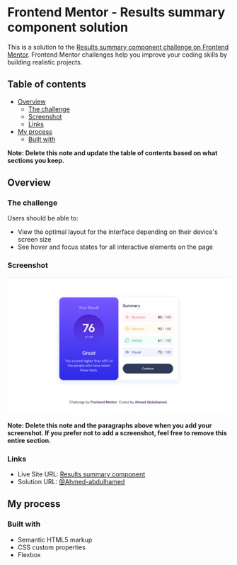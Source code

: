 # Frontend Mentor - Results summary component solution

This is a solution to the [Results summary component challenge on Frontend Mentor](https://www.frontendmentor.io/challenges/results-summary-component-CE_K6s0maV). Frontend Mentor challenges help you improve your coding skills by building realistic projects. 

## Table of contents

- [Overview](#overview)
  - [The challenge](#the-challenge)
  - [Screenshot](#screenshot)
  - [Links](#links)
- [My process](#my-process)
  - [Built with](#built-with)

**Note: Delete this note and update the table of contents based on what sections you keep.**

## Overview

### The challenge

Users should be able to:

- View the optimal layout for the interface depending on their device's screen size
- See hover and focus states for all interactive elements on the page

### Screenshot

![](./design/my-code.PNG)

**Note: Delete this note and the paragraphs above when you add your screenshot. If you prefer not to add a screenshot, feel free to remove this entire section.**

### Links

- Live Site URL: [Results summary component](https://ahmed-abdulhamed.github.io/results-summary-component/)
- Solution URL: [@Ahmed-abdulhamed](https://www.frontendmentor.io/profile/Ahmed-abdulhamed)

## My process

### Built with

- Semantic HTML5 markup
- CSS custom properties
- Flexbox